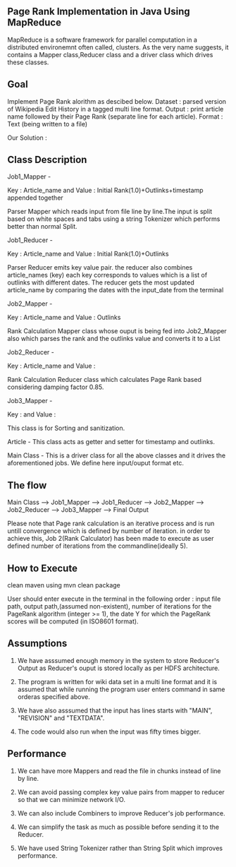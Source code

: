 Page Rank Implementation in Java Using MapReduce 
-------------------------------------------------
MapReduce is a software framework for parallel computation in a distributed environemnt often called, clusters. As the very name suggests,
it contains a Mapper class,Reducer class and a driver class which drives these classes.

Goal
------
Implement Page Rank alorithm as descibed below.
Dataset : parsed version of Wikipedia Edit History in a tagged multi line format.
Output : print article name followed by their Page Rank (separate line for each article).
Format : Text (being written to a file)

Our Solution :

Class Description
------------------------
Job1_Mapper - 

Key : Article_name and Value : Initial Rank(1.0)+Outlinks+timestamp appended together

Parser Mapper which reads input from file line by line.The input is split based on white spaces and tabs using a string Tokenizer 
which performs better than normal Split.

Job1_Reducer - 

Key : Article_name and Value : Initial Rank(1.0)+Outlinks

Parser Reducer emits key value pair.
the reducer also combines article_names (key) each key corresponds to values which is a list of outlinks with different dates. 
The reducer gets the most updated article_name by comparing the dates with the input_date from the terminal

Job2_Mapper -

Key : Article_name  and Value : Outlinks

Rank Calculation Mapper class whose ouput is being fed into Job2_Mapper also which parses the rank and the 
outlinks value and converts it to a List

Job2_Reducer -

Key : Article_name and Value :

Rank Calculation Reducer class which calculates Page Rank based considering damping factor 0.85.

Job3_Mapper - 

Key :  and Value : 

This class is for Sorting and sanitization.

Article - This class acts as getter and setter for timestamp and outlinks.

Main Class  - This is a driver class for all the above classes and it drives the aforementioned jobs. We define here input/ouput format etc.



The flow
---------
Main Class --> Job1_Mapper --> Job1_Reducer --> Job2_Mapper --> Job2_Reducer --> Job3_Mapper  --> Final Output

Please note that Page rank calculation is an iterative process and is run untill convergence which is defined by number of iteration.
in order to achieve this, Job 2(Rank Calculator) has been made to execute as user defined number of iterations from the commandline(ideally 5).

How to Execute
---------------
clean maven using mvn clean package

User should enter execute in the terminal in the following order :
input file path, output path,(assumed non-existent), number of iterations for the PageRank algorithm (integer >= 1),
the date Y for which the PageRank scores will be computed (in ISO8601 format).

Assumptions
-------------

1. We have asssumed enough memory in the system to store Reducer's Output as Reducer's ouput is stored locally as per HDFS architecture.

2. The program is written for wiki data set in a multi line format and it is assumed that while running the program user enters command in same orderas specified above.

3. We have also asssumed that the input has lines starts with "MAIN", "REVISION" and "TEXTDATA".

4. The code would also run when the input was fifty times bigger.



Performance
---------------
1. We can have more Mappers and read the file in chunks instead of line by line.

2. We can avoid passing complex key value pairs from mapper to reducer so that we can minimize network I/O.

3. We can also include Combiners to improve Reducer's job performance.

4. We can simplify the task as much as possible before sending it to the Reducer.

5. We have used String Tokenizer rather than String Split which improves performance.
